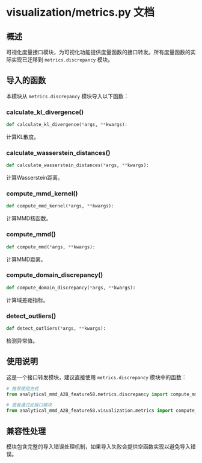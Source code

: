 # visualization/metrics.py 文档

## 概述

可视化度量接口模块，为可视化功能提供度量函数的接口转发。所有度量函数的实际实现已迁移到 `metrics.discrepancy` 模块。

## 导入的函数

本模块从 `metrics.discrepancy` 模块导入以下函数：

### calculate_kl_divergence()

```python
def calculate_kl_divergence(*args, **kwargs):
```

计算KL散度。

### calculate_wasserstein_distances()

```python
def calculate_wasserstein_distances(*args, **kwargs):
```

计算Wasserstein距离。

### compute_mmd_kernel()

```python
def compute_mmd_kernel(*args, **kwargs):
```

计算MMD核函数。

### compute_mmd()

```python
def compute_mmd(*args, **kwargs):
```

计算MMD距离。

### compute_domain_discrepancy()

```python
def compute_domain_discrepancy(*args, **kwargs):
```

计算域差距指标。

### detect_outliers()

```python
def detect_outliers(*args, **kwargs):
```

检测异常值。

## 使用说明

这是一个接口转发模块，建议直接使用 `metrics.discrepancy` 模块中的函数：

```python
# 推荐使用方式
from analytical_mmd_A2B_feature58.metrics.discrepancy import compute_mmd

# 或者通过此接口模块
from analytical_mmd_A2B_feature58.visualization.metrics import compute_mmd
```

## 兼容性处理

模块包含完整的导入错误处理机制，如果导入失败会提供空函数实现以避免导入错误。 